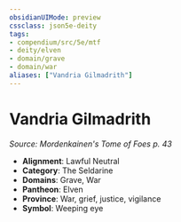 ```yaml
---
obsidianUIMode: preview
cssclass: json5e-deity
tags:
- compendium/src/5e/mtf
- deity/elven
- domain/grave
- domain/war
aliases: ["Vandria Gilmadrith"]
---
```

# Vandria Gilmadrith
*Source: Mordenkainen's Tome of Foes p. 43* 

- **Alignment**: Lawful Neutral
- **Category**: The Seldarine
- **Domains**: Grave, War
- **Pantheon**: Elven
- **Province**: War, grief, justice, vigilance
- **Symbol**: Weeping eye